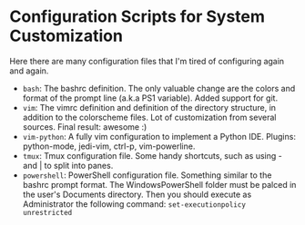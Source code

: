 Configuration Scripts for System Customization
==============================================

Here there are many configuration files that I'm tired 
of configuring again and again.

+ `bash`: The bashrc definition. The only valuable change are the colors and format of the prompt line (a.k.a PS1 variable). Added support for git.
+ `vim`: The vimrc definition and definition of the directory structure, in addition to the colorscheme files. Lot of customization from several sources. Final result: awesome :)
+ `vim-python`: A fully vim configuration to implement a Python IDE. Plugins: python-mode, jedi-vim, ctrl-p, vim-powerline.
+ `tmux`: Tmux configuration file. Some handy shortcuts, such as using - and | to split into panes.
+ `powershell`: PowerShell configuration file. Something similar to the bashrc prompt format. The WindowsPowerShell folder must be palced in the user's Documents directory. Then you should execute as Administrator the following command: `set-executionpolicy unrestricted` 


